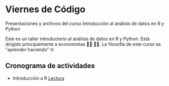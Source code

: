# Viernes de Código 


Presentaciones y archivos del curso Introducción al análisis de datos en R y Python

Este es un taller introductorio al análisis de datos en R y Python. Está dirigido principalmente a economistas :woman_technologist: :man_technologist:. La filosofía de este curso es "aprender haciendo" :nerd_face:



## Cronograma de actividades

- Introducción a R [Lectura]()


